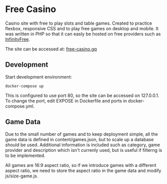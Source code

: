 # Free Casino

Casino site with free to play slots and table games. Created to practice flexbox, responsive CSS and to play free games on desktop and mobile. It was written in PHP so that it can easly be hosted on free providers such as [InfinityFree](https://infinityfree.net/).

The site can be accessed at: [free-casino.gq](https://free-casino.gq/)

## Development

Start development environment:

```
docker-compose up
```

This is configured to use port 80, so the site can be accessed on 127.0.0.1. To change the port, edit EXPOSE in Dockerfile and ports in docker-compose.yml.

## Game Data

Due to the small number of games and to keep deployment simple, all the game data is defined in content/games.json, but to scale up a database should be used. Additional information is included such as category, game provider and description which isn't currenly used, but is useful if filterng is to be implemented.

All games are 16:9 aspect ratio, so if we introduce games with a different aspect ratio, we need to store the aspect ratio in the game data and modify js/size-game.js.


